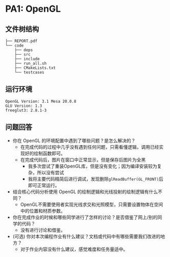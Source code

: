 # PA1: OpenGL

## 文件树结构

```
├── REPORT.pdf
└── code
    ├── deps
    ├── src
    ├── include
    ├── run_all.sh
    ├── CMakeLists.txt
    └── testcases
```

## 运行环境

```
OpenGL Version: 3.1 Mesa 20.0.8
GLU Version: 1.3
freeglut3: 2.8.1-3
```



## 问题回答

- 你在 OpenGL 的环境配置中遇到了哪些问题？是怎么解决的？ 
    - 在完成代码的过程中几乎没有遇到任何问题，只需看懂逻辑，调用已经实现好的绘制函数即可。
    - 在完成代码后，图片在窗口中正常显示，但是保存后图片为全黑
        - 我多次尝试了重装OpenGL库，但是没有变化；因为编译安装较为复杂，所以没有尝试
        - 我将主要代码精简后进行调试，发现删除`glReadBuffer(GL_FRONT)`后即可正常运行。
- 结合核心代码分析使用 OpenGL 的绘制逻辑和光线投射的绘制逻辑有什么不同？ 
    - OpenGL不需要使用者实现光线求交和光照模型，只需要设置物体在空间中的位置和材质参数。
- 你在完成作业的时候和哪些同学进行了怎样的讨论？是否借鉴了网上/别的同学的代码？ 
    - 没有进行讨论和借鉴。
- (可选) 你对本次编程作业有什么建议？文档或代码中有哪些需要我们改进的地方？
    - 对于作业内容没有什么建议，感觉难度和任务量适中。